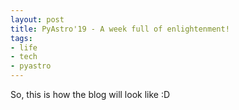 ```yaml
---
layout: post
title: PyAstro'19 - A week full of enlightenment!
tags:
- life
- tech
- pyastro
---
```

So, this is how the blog will look like :D
